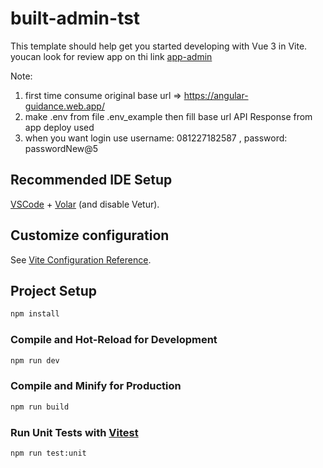# built-admin-tst

This template should help get you started developing with Vue 3 in Vite.
youcan look for review app on thi link [app-admin](https://angular-guidance.web.app/)  
>
Note: 
1. first time consume original base url => https://angular-guidance.web.app/
2. make .env from file .env_example then fill base url API Response from app deploy used
3. when you want login use username: 081227182587 , password: passwordNew@5

## Recommended IDE Setup

[VSCode](https://code.visualstudio.com/) + [Volar](https://marketplace.visualstudio.com/items?itemName=Vue.volar) (and disable Vetur).

## Customize configuration

See [Vite Configuration Reference](https://vitejs.dev/config/).

## Project Setup

```sh
npm install
```

### Compile and Hot-Reload for Development

```sh
npm run dev
```

### Compile and Minify for Production

```sh
npm run build
```

### Run Unit Tests with [Vitest](https://vitest.dev/)

```sh
npm run test:unit
```
